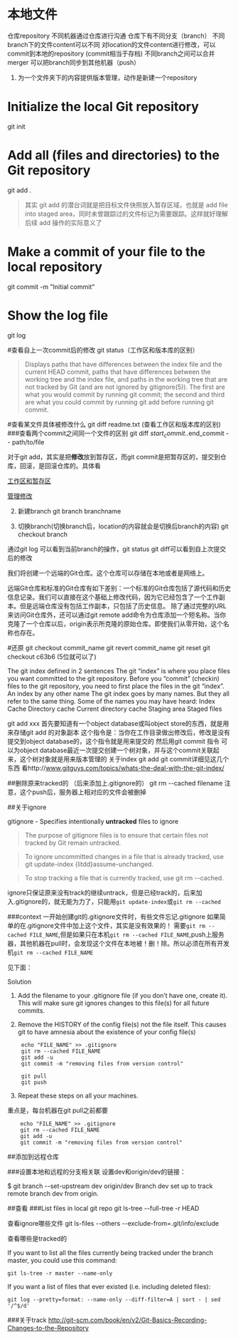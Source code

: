 # 本地文件
仓库repository
不同机器通过仓库进行沟通
仓库下有不同分支（branch） 不同branch下的文件content可以不同
对location的文件content进行修改，可以commit到本地的repository
(commit相当于存档)
不同branch之间可以合并merger
可以把branch同步到其他机器（push）
1. 为一个文件夹下的内容提供版本管理，动作是新建一个repository
# Initialize the local Git repository
git init
# Add all (files and directories) to the Git repository
git add .

>其实 git add 的潜台词就是把目标文件快照放入暂存区域，也就是 add file into staged area，同时未曾跟踪过的文件标记为需要跟踪。这样就好理解后续 add 操作的实际意义了

# Make a commit of your file to the local repository
git commit -m "Initial commit"
# Show the log file
git log

#查看自上一次commit后的修改
git status（工作区和版本库的区别）

>Displays paths that have differences between the index file and the current HEAD commit, paths that have differences between the working tree and the index file, and paths in the working tree that are not tracked by Git (and are not ignored by gitignore(5)). The first are what you would commit by running git commit; the second and third are what you could commit by running git add before running git commit.


#查看某文件具体被修改什么
git diff readme.txt (查看工作区和版本库的区别)
###查看两个commit之间同一个文件的区别
 git diff $start_commit..$end_commit -- path/to/file

对于git add，其实是把**修改**放到暂存区，而git commit是把暂存区的，提交到仓库，回滚，是回滚仓库的。具体看

[工作区和暂存区](http://www.liaoxuefeng.com/wiki/0013739516305929606dd18361248578c67b8067c8c017b000/0013745374151782eb658c5a5ca454eaa451661275886c6000)

[管理修改](http://www.liaoxuefeng.com/wiki/0013739516305929606dd18361248578c67b8067c8c017b000/001374829472990293f16b45df14f35b94b3e8a026220c5000)

2. 新建branch
git branch branchname

3. 切换branch(切换branch后，location的内容就会是切换后branch的内容)
git checkout branch


通过git log 可以看到当前branch的操作，git status git diff可以看到自上次提交后的修改

我们将创建一个远端的Git仓库。这个仓库可以存储在本地或者是网络上。

远端Git仓库和标准的Git仓库有如下差别：一个标准的Git仓库包括了源代码和历史信息记录。我们可以直接在这个基础上修改代码，因为它已经包含了一个工作副本。但是远端仓库没有包括工作副本，只包括了历史信息。
除了通过完整的URL来访问Git仓库外，还可以通过git remote add命令为仓库添加一个短名称。当你克隆了一个仓库以后，origin表示所克隆的原始仓库。即使我们从零开始，这个名称也存在。 

#还原
git checkout commit_name  git revert commit_name  git reset
git checkout c63b6 (5位就可以了)

The git index defined in 2 sentences
The git “index” is where you place files you want committed to the git repository.
Before you “commit” (checkin) files to the git repository, you need to first place the files in the git “index”.
An index by any other name
The git index goes by many names. But they all refer to the same thing. Some of the names you may have heard:
Index
Cache
Directory cache
Current directory cache
Staging area
Staged files

git add xxx
首先要知道有一个object database或叫object store的东西，就是用来存储git add 的对象副本
这个指令是：当你在工作目录做出修改后，修改是没有提交到object database的，这个指令就是用来提交的
然后用git commit 指令  可以为object database最近一次提交创建一个树对象，并与这个commit关联起来，这个树对象就是用来版本管理的
关于index git add  git commit详细见这几个东西  看http://www.gitguys.com/topics/whats-the-deal-with-the-git-index/

##删除原来tracked的
（后来添加上.gitignore的）
git rm --cached filename
注意，这个push后，服务器上相对应的文件会被删掉

##关于ignore

gitignore - Specifies intentionally **untracked** files to ignore

>The purpose of gitignore files is to ensure that certain files not tracked by Git remain untracked.

>To ignore uncommitted changes in a file that is already tracked, use git update-index {litdd}assume-unchanged.

>To stop tracking a file that is currently tracked, use git rm --cached.

ignore只保证原来没有track的继续untrack，但是已经track的，后来加入.gitignore的，就无能为力了，只能用`git update-index`或`git rm --cached`

###context
一开始创建git的.gitignore文件时，有些文件忘记.gitignore
如果简单的在.gitignore文件中加上这个文件，其实是没有效果的！
需要`git rm --cached FILE_NAME`,但是如果只在本机`git rm --cached FILE_NAME`,push上服务器，其他机器在pull时，会发现这个文件在本地被！删！除。所以必须在所有开发机`git rm --cached FILE_NAME`

见下面：


Solution

1. Add the filename to your .gitignore file (if you don’t have one, create it). This will make sure git ignores changes to this file(s) for all future commits.

2. Remove the HISTORY of the config file(s) not the file itself. This causes git to have amnesia about the existence of your config file(s)


    	echo "FILE_NAME" >> .gitignore
    	git rm --cached FILE_NAME
    	git add -u
    	git commit -m "removing files from version control"
    
    	git pull
    	git push

3. Repeat these steps on all your machines.

重点是，每台机器在git pull之前都要

    	echo "FILE_NAME" >> .gitignore
    	git rm --cached FILE_NAME
    	git add -u
    	git commit -m "removing files from version control"

##添加到远程仓库

###设置本地和远程的分支相关联
设置dev和origin/dev的链接：

$ git branch --set-upstream dev origin/dev
Branch dev set up to track remote branch dev from origin.

##查看
###List files in local git repo
git ls-tree --full-tree -r HEAD


查看ignore哪些文件
git ls-files --others --exclude-from=.git/info/exclude

查看哪些是tracked的

If you want to list all the files currently being tracked under the branch master, you could use this command:

    git ls-tree -r master --name-only
If you want a list of files that ever existed (i.e. including deleted files):

    git log --pretty=format: --name-only --diff-filter=A | sort - | sed '/^$/d'


###关于track
http://git-scm.com/book/en/v2/Git-Basics-Recording-Changes-to-the-Repository